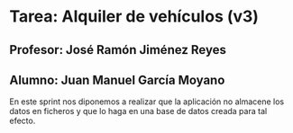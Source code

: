 # Tarea: Alquiler de vehículos (v3)
## Profesor: José Ramón Jiménez Reyes
## Alumno: Juan Manuel García Moyano

En este sprint nos diponemos a realizar que la aplicación no almacene los datos en ficheros y que lo haga en una base de datos creada para tal efecto.
